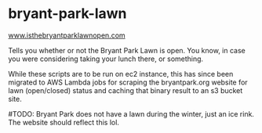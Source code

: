 # bryant-park-lawn

www.isthebryantparklawnopen.com

Tells you whether or not the Bryant Park Lawn is open. You know, in case you were considering taking your lunch there, or something.

While these scripts are to be run on ec2 instance, this has since been migrated to AWS Lambda jobs for scraping the bryantpark.org website for lawn (open/closed) status and caching that binary result to an s3 bucket site.

#TODO: Bryant Park does not have a lawn during the winter, just an ice rink. The website should reflect this lol.

